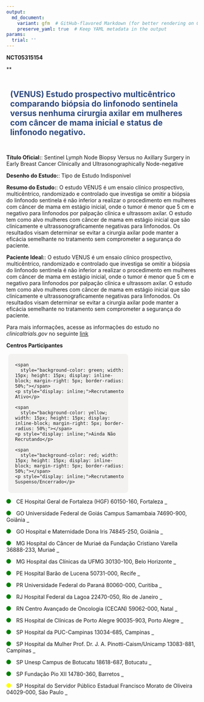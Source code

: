 ```yaml
---
output: 
  md_document:
    variant: gfm  # GitHub-flavored Markdown (for better rendering on GitHub)
    preserve_yaml: true  # Keep YAML metadata in the output
params:
  trial: ''
---
```


**NCT05315154**

\*\*

<div style="padding: 10px; font-size: 1.50em; font-weight: bold; color: #2E4A7F; text-align: left">

(VENUS) Estudo prospectivo multicêntrico comparando biópsia do linfonodo
sentinela versus nenhuma cirurgia axilar em mulheres com câncer de mama
inicial e status de linfonodo negativo.

</div>

**Título Oficial:**: Sentinel Lymph Node Biopsy Versus no Axillary
Surgery in Early Breast Cancer Clinically and Ultrasonographically
Node-negative

**Desenho do Estudo:**: Tipo de Estudo Indisponivel

**Resumo do Estudo:**: O estudo VENUS é um ensaio clínico prospectivo,
multicêntrico, randomizado e controlado que investiga se omitir a
biópsia do linfonodo sentinela é não inferior a realizar o procedimento
em mulheres com câncer de mama em estágio inicial, onde o tumor é menor
que 5 cm e negativo para linfonodos por palpação clínica e ultrassom
axilar. O estudo tem como alvo mulheres com câncer de mama em estágio
inicial que são clinicamente e ultrassonograficamente negativas para
linfonodos. Os resultados visam determinar se evitar a cirurgia axilar
pode manter a eficácia semelhante no tratamento sem comprometer a
segurança do paciente.

**Paciente Ideal:**: O estudo VENUS é um ensaio clínico prospectivo,
multicêntrico, randomizado e controlado que investiga se omitir a
biópsia do linfonodo sentinela é não inferior a realizar o procedimento
em mulheres com câncer de mama em estágio inicial, onde o tumor é menor
que 5 cm e negativo para linfonodos por palpação clínica e ultrassom
axilar. O estudo tem como alvo mulheres com câncer de mama em estágio
inicial que são clinicamente e ultrassonograficamente negativas para
linfonodos. Os resultados visam determinar se evitar a cirurgia axilar
pode manter a eficácia semelhante no tratamento sem comprometer a
segurança do paciente.

Para mais informações, acesse as informações do estudo no
*clinicaltrials.gov* no seguinte
[link](https://clinicaltrials.gov/ct2/show/NCT05315154)

**Centros Participantes**

<div style="margin-bottom: 8px; margin-left: 5px; padding: 8px; max-width: 300px; background-color: #f3f2f1; border-radius: 8px;">

<div style="margin-left: 10px;">

    <span 
      style="background-color: green; width: 15px; height: 15px; display: inline-block; margin-right: 5px; border-radius: 50%;"></span>
    <p style="display: inline;">Recrutamento Ativo</p>

</div>

<div style="margin-left: 10px;">

    <span 
      style="background-color: yellow; width: 15px; height: 15px; display: inline-block; margin-right: 5px; border-radius: 50%;"></span>
    <p style="display: inline;">Ainda Não Recrutando</p>

</div>

<div style="margin-left: 10px;">

    <span 
      style="background-color: red; width: 15px; height: 15px; display: inline-block; margin-right: 5px; border-radius: 50%;"></span>
    <p style="display: inline;">Recrutamento Suspenso/Encerrado</p>

</div>

</div>

<span style="display: inline-block; width: 12px; height: 12px; border-radius: 50%; margin-right: 10px; padding-bottom: 0px; background-color: green;"></span>
CE Hospital Geral de Fortaleza (HGF) 60150-160, Fortaleza
<span style="color: #2E4A7F; text-decoration: none; font-weight: 500; font-size: 0.8">[REPORTAR
ERRO](https://flazar.shinyapps.io/formsapp?study_nct_id=NCT05315154&location_id=HOSPITALGERALDEFORTALEZAFORTALEZACEBRAZIL&location_full_name=Hospital%20Geral%20de%20Fortaleza%20%28HGF%29%2C%2060150-160%2C%20Fortaleza&form_type=Reportar%20Erro)</span>

<span style="display: inline-block; width: 12px; height: 12px; border-radius: 50%; margin-right: 10px; padding-bottom: 0px; background-color: green;"></span>
GO Universidade Federal de Goiás Campus Samambaia 74690-900, Goiânia
<span style="color: #2E4A7F; text-decoration: none; font-weight: 500; font-size: 0.8">[REPORTAR
ERRO](https://flazar.shinyapps.io/formsapp?study_nct_id=NCT05315154&location_id=UNIVERSIDADEFEDERALDEGOIASGOIANIAGOBRAZIL&location_full_name=Universidade%20Federal%20de%20Goi%C3%A1s%20Campus%20Samambaia%2C%2074690-900%2C%20Goi%C3%A2nia&form_type=Reportar%20Erro)</span>

<span style="display: inline-block; width: 12px; height: 12px; border-radius: 50%; margin-right: 10px; padding-bottom: 0px; background-color: green;"></span>
GO Hospital e Maternidade Dona Iris 74845-250, Goiânia
<span style="color: #2E4A7F; text-decoration: none; font-weight: 500; font-size: 0.8">[REPORTAR
ERRO](https://flazar.shinyapps.io/formsapp?study_nct_id=NCT05315154&location_id=MATERNIDADEDONAIRISGOIANIAGOBRAZIL&location_full_name=Hospital%20e%20Maternidade%20Dona%20Iris%2C%2074845-250%2C%20Goi%C3%A2nia&form_type=Reportar%20Erro)</span>

<span style="display: inline-block; width: 12px; height: 12px; border-radius: 50%; margin-right: 10px; padding-bottom: 0px; background-color: green;"></span>
MG Hospital do Câncer de Muriaé da Fundação Cristiano Varella 36888-233,
Muriaé
<span style="color: #2E4A7F; text-decoration: none; font-weight: 500; font-size: 0.8">[REPORTAR
ERRO](https://flazar.shinyapps.io/formsapp?study_nct_id=NCT05315154&location_id=HOSPITALDOCANCERDEMURIAEDAFUNDACAOCRISTIANOVARELLAMURIAEMGBRAZIL&location_full_name=Hospital%20do%20C%C3%A2ncer%20de%20Muria%C3%A9%20da%20Funda%C3%A7%C3%A3o%20Cristiano%20Varella%2C%2036888-233%2C%20Muria%C3%A9&form_type=Reportar%20Erro)</span>

<span style="display: inline-block; width: 12px; height: 12px; border-radius: 50%; margin-right: 10px; padding-bottom: 0px; background-color: green;"></span>
MG Hospital das Clínicas da UFMG 30130-100, Belo Horizonte
<span style="color: #2E4A7F; text-decoration: none; font-weight: 500; font-size: 0.8">[REPORTAR
ERRO](https://flazar.shinyapps.io/formsapp?study_nct_id=NCT05315154&location_id=HOSPITALDECLINICADAUNIVERSIDADEFEDERALDEMINASGERAISBELOHORIZONTEMGBRAZIL&location_full_name=Hospital%20das%20Cl%C3%ADnicas%20da%20UFMG%2C%2030130-100%2C%20Belo%20Horizonte&form_type=Reportar%20Erro)</span>

<span style="display: inline-block; width: 12px; height: 12px; border-radius: 50%; margin-right: 10px; padding-bottom: 0px; background-color: green;"></span>
PE Hospital Barão de Lucena 50731-000, Recife
<span style="color: #2E4A7F; text-decoration: none; font-weight: 500; font-size: 0.8">[REPORTAR
ERRO](https://flazar.shinyapps.io/formsapp?study_nct_id=NCT05315154&location_id=HOSPITALBARAODELUCENARECIFEPEBRAZIL&location_full_name=Hospital%20Bar%C3%A3o%20de%20Lucena%2C%2050731-000%2C%20Recife&form_type=Reportar%20Erro)</span>

<span style="display: inline-block; width: 12px; height: 12px; border-radius: 50%; margin-right: 10px; padding-bottom: 0px; background-color: green;"></span>
PR Universidade Federal do Paraná 80060-000, Curitiba
<span style="color: #2E4A7F; text-decoration: none; font-weight: 500; font-size: 0.8">[REPORTAR
ERRO](https://flazar.shinyapps.io/formsapp?study_nct_id=NCT05315154&location_id=UNIVERSIDADEFEDERALDOPARANACURITIBAPRBRAZIL&location_full_name=Universidade%20Federal%20do%20Paran%C3%A1%2C%2080060-000%2C%20Curitiba&form_type=Reportar%20Erro)</span>

<span style="display: inline-block; width: 12px; height: 12px; border-radius: 50%; margin-right: 10px; padding-bottom: 0px; background-color: green;"></span>
RJ Hospital Federal da Lagoa 22470-050, Rio de Janeiro
<span style="color: #2E4A7F; text-decoration: none; font-weight: 500; font-size: 0.8">[REPORTAR
ERRO](https://flazar.shinyapps.io/formsapp?study_nct_id=NCT05315154&location_id=HOSPITALFEDERALDALAGOARIODEJANEIRORJBRAZIL&location_full_name=Hospital%20Federal%20da%20Lagoa%2C%2022470-050%2C%20Rio%20de%20Janeiro&form_type=Reportar%20Erro)</span>

<span style="display: inline-block; width: 12px; height: 12px; border-radius: 50%; margin-right: 10px; padding-bottom: 0px; background-color: green;"></span>
RN Centro Avançado de Oncologia (CECAN) 59062-000, Natal
<span style="color: #2E4A7F; text-decoration: none; font-weight: 500; font-size: 0.8">[REPORTAR
ERRO](https://flazar.shinyapps.io/formsapp?study_nct_id=NCT05315154&location_id=LIGANORTERIOGRANDENSECONTRAOCANCERNATALRNBRAZIL&location_full_name=Centro%20Avan%C3%A7ado%20de%20Oncologia%20%28CECAN%29%2C%2059062-000%2C%20Natal&form_type=Reportar%20Erro)</span>

<span style="display: inline-block; width: 12px; height: 12px; border-radius: 50%; margin-right: 10px; padding-bottom: 0px; background-color: green;"></span>
RS Hospital de Clínicas de Porto Alegre 90035-903, Porto Alegre
<span style="color: #2E4A7F; text-decoration: none; font-weight: 500; font-size: 0.8">[REPORTAR
ERRO](https://flazar.shinyapps.io/formsapp?study_nct_id=NCT05315154&location_id=HOSPITALDECLINICASDEPORTOALEGREUFRSPORTOALEGRERSBRAZIL&location_full_name=Hospital%20de%20Cl%C3%ADnicas%20de%20Porto%20Alegre%2C%2090035-903%2C%20Porto%20Alegre&form_type=Reportar%20Erro)</span>

<span style="display: inline-block; width: 12px; height: 12px; border-radius: 50%; margin-right: 10px; padding-bottom: 0px; background-color: green;"></span>
SP Hospital da PUC-Campinas 13034-685, Campinas
<span style="color: #2E4A7F; text-decoration: none; font-weight: 500; font-size: 0.8">[REPORTAR
ERRO](https://flazar.shinyapps.io/formsapp?study_nct_id=NCT05315154&location_id=HOSPITALCELSOPIERROPUCCCAMPINASSPBRAZIL&location_full_name=Hospital%20da%20PUC-Campinas%2C%2013034-685%2C%20Campinas&form_type=Reportar%20Erro)</span>

<span style="display: inline-block; width: 12px; height: 12px; border-radius: 50%; margin-right: 10px; padding-bottom: 0px; background-color: green;"></span>
SP Hospital da Mulher Prof. Dr. J. A. Pinotti-Caism/Unicamp 13083-881,
Campinas
<span style="color: #2E4A7F; text-decoration: none; font-weight: 500; font-size: 0.8">[REPORTAR
ERRO](https://flazar.shinyapps.io/formsapp?study_nct_id=NCT05315154&location_id=HOSPITALDAMULHERPROFDRJAPINOTTIUNICAMPCAMPINASSPBRAZIL&location_full_name=Hospital%20da%20Mulher%20Prof.%20Dr.%20J.%20A.%20Pinotti-Caism%2FUnicamp%2C%2013083-881%2C%20Campinas&form_type=Reportar%20Erro)</span>

<span style="display: inline-block; width: 12px; height: 12px; border-radius: 50%; margin-right: 10px; padding-bottom: 0px; background-color: green;"></span>
SP Unesp Campus de Botucatu 18618-687, Botucatu
<span style="color: #2E4A7F; text-decoration: none; font-weight: 500; font-size: 0.8">[REPORTAR
ERRO](https://flazar.shinyapps.io/formsapp?study_nct_id=NCT05315154&location_id=UNESPBOTUCATUSPBRAZIL&location_full_name=Unesp%20Campus%20de%20Botucatu%2C%2018618-687%2C%20Botucatu&form_type=Reportar%20Erro)</span>

<span style="display: inline-block; width: 12px; height: 12px; border-radius: 50%; margin-right: 10px; padding-bottom: 0px; background-color: green;"></span>
SP Fundação Pio XII 14780-360, Barretos
<span style="color: #2E4A7F; text-decoration: none; font-weight: 500; font-size: 0.8">[REPORTAR
ERRO](https://flazar.shinyapps.io/formsapp?study_nct_id=NCT05315154&location_id=HOSPITALDEAMORFUNDACAOPIOXIIBARRETOSSPBRAZIL&location_full_name=Funda%C3%A7%C3%A3o%20Pio%20XII%2C%2014780-360%2C%20Barretos&form_type=Reportar%20Erro)</span>

<span style="display: inline-block; width: 12px; height: 12px; border-radius: 50%; margin-right: 10px; padding-bottom: 0px; background-color: yellow;"></span>
SP Hospital do Servidor Público Estadual Francisco Morato de Oliveira
04029-000, São Paulo
<span style="color: #2E4A7F; text-decoration: none; font-weight: 500; font-size: 0.8">[REPORTAR
ERRO](https://flazar.shinyapps.io/formsapp?study_nct_id=NCT05315154&location_id=HOSPITALDOSERVIDORPUBLICOESTADUALSAOPAULOSPBRAZIL&location_full_name=Hospital%20do%20Servidor%20P%C3%BAblico%20Estadual%20Francisco%20Morato%20de%20Oliveira%2C%2004029-000%2C%20S%C3%A3o%20Paulo&form_type=Reportar%20Erro)</span>
